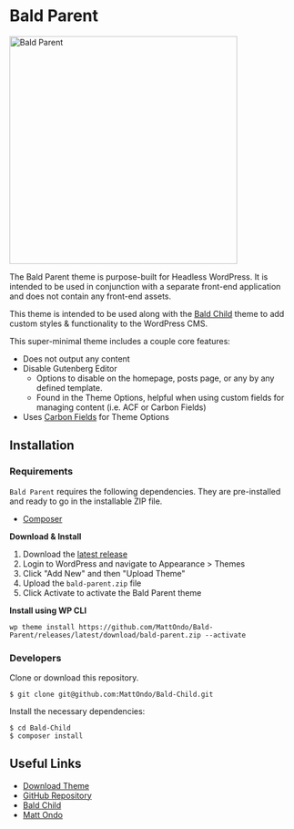 # Bald Parent

<img src="https://raw.githubusercontent.com/MattOndo/Bald-Parent/main/screenshot.png" width="400px" alt="Bald Parent">

The Bald Parent theme is purpose-built for Headless WordPress. It is intended to be used in conjunction with a separate front-end application and does not contain any front-end assets. 

This theme is intended to be used along with the [Bald Child](https://github.com/MattOndo/Bald-Child) theme to add custom styles & functionality to the WordPress CMS.

This super-minimal theme includes a couple core features:

- Does not output any content
- Disable Gutenberg Editor 
  - Options to disable on the homepage, posts page, or any by any defined template. 
  - Found in the Theme Options, helpful when using custom fields for managing content (i.e. ACF or Carbon Fields)
- Uses [Carbon Fields](https://carbonfields.net/) for Theme Options

## Installation

### Requirements

`Bald Parent` requires the following dependencies. They are pre-installed and ready to go in the installable ZIP file.

- [Composer](https://getcomposer.org/)

**Download & Install**

1. Download the [latest release](https://github.com/MattOndo/Bald-Parent/releases/latest/download/bald-parent.zip)
2. Login to WordPress and navigate to Appearance > Themes
3. Click "Add New" and then "Upload Theme"
4. Upload the `bald-parent.zip` file
5. Click Activate to activate the Bald Parent theme

**Install using WP CLI**

`wp theme install https://github.com/MattOndo/Bald-Parent/releases/latest/download/bald-parent.zip --activate`


### Developers

Clone or download this repository.

```
$ git clone git@github.com:MattOndo/Bald-Child.git
```

Install the necessary dependencies:

```
$ cd Bald-Child
$ composer install
```

## Useful Links

- [Download Theme](https://github.com/MattOndo/Bald-Parent/releases)
- [GitHub Repository](https://github.com/MattOndo/Bald-Parent)
- [Bald Child](https://github.com/MattOndo/Bald-Child)
- [Matt Ondo](https://mattondo.io/)
